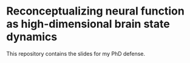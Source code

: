 # Reconceptualizing neural function as high-dimensional brain state dynamics

This repository contains the slides for my PhD defense.
